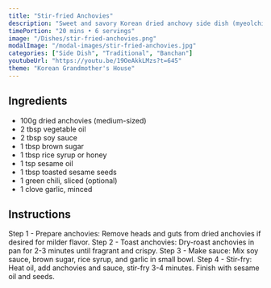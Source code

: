 ```yaml
---
title: "Stir-fried Anchovies"
description: "Sweet and savory Korean dried anchovy side dish (myeolchi bokkeum). A classic banchan packed with umami and nutrients."
timePortion: "20 mins • 6 servings"
image: "/Dishes/stir-fried-anchovies.png"
modalImage: "/modal-images/stir-fried-anchovies.jpg"
categories: ["Side Dish", "Traditional", "Banchan"]
youtubeUrl: "https://youtu.be/19OeAkkLMzs?t=645"
theme: "Korean Grandmother's House"
---
```


## Ingredients
- 100g dried anchovies (medium-sized)
- 2 tbsp vegetable oil
- 2 tbsp soy sauce
- 1 tbsp brown sugar
- 1 tbsp rice syrup or honey
- 1 tsp sesame oil
- 1 tbsp toasted sesame seeds
- 1 green chili, sliced (optional)
- 1 clove garlic, minced

## Instructions
Step 1 - Prepare anchovies: Remove heads and guts from dried anchovies if desired for milder flavor.
Step 2 - Toast anchovies: Dry-roast anchovies in pan for 2-3 minutes until fragrant and crispy.
Step 3 - Make sauce: Mix soy sauce, brown sugar, rice syrup, and garlic in small bowl.
Step 4 - Stir-fry: Heat oil, add anchovies and sauce, stir-fry 3-4 minutes. Finish with sesame oil and seeds.